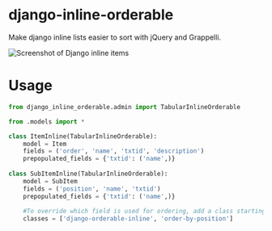django-inline-orderable
=======================

Make django inline lists easier to sort with jQuery and Grappelli.


![Screenshot of Django inline items](/../master/docs/screenshots/screenshot.png?raw=true "Screenshot of Tabular Inline Items")

Usage
=====

```python
from django_inline_orderable.admin import TabularInlineOrderable

from .models import *

class ItemInline(TabularInlineOrderable):
	model = Item
	fields = ('order', 'name', 'txtid', 'description')
	prepopulated_fields = {'txtid': ('name',)}
	
class SubItemInline(TabularInlineOrderable):
	model = SubItem
	fields = ('position', 'name', 'txtid')
	prepopulated_fields = {'txtid': ('name',)}
	
	#To override which field is used for ordering, add a class starting with order-by-[fieldname]. Make sure to also include
	classes = ['django-orderable-inline', 'order-by-position']
```
